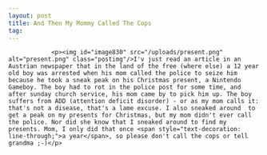 ```yaml
---
layout: post
title: And Then My Mommy Called The Cops
tag: 
---
```



                <p><img id="image830" src="/uploads/present.png" alt="present.png" class="postimg"/>I'v just read an article in an Austrian newspaper that in the land of the free (where else) a 12 year old boy was arrested when his mom called the police to seize him because he took a sneak peak on his Christmas present, a Nintendo Gameboy. The boy had to rot in the police post for some time, and after sunday church service, his mom came by to pick him up. The boy suffers from ADD (attention deficit disorder) - or as my mom calls it: that's not a disease, that's a lame excuse. I also sneaked around  to get a peak on my presents for Christmas, but my mom didn't ever call the police. Nor did she know that I sneaked around to find my presents. Mom, I only did that once <span style="text-decoration: line-through;">a year</span>, so please don't call the cops or tell grandma ;-)</p>
            
